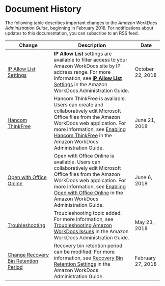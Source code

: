 # Document History<a name="document_history"></a>

The following table describes important changes to the *Amazon WorkDocs Administration Guide*, beginning in February 2018\. For notifications about updates to this documentation, you can subscribe to an RSS feed\.

| Change | Description | Date | 
| --- |--- |--- |
| [IP Allow List Settings](#document_history) | **IP Allow List** settings are available to filter access to your Amazon WorkDocs site by IP address range\. For more information, see [**IP Allow List** Settings](https://docs.aws.amazon.com/workdocs/latest/adminguide/manage-sites.html#ipfiltering) in the Amazon WorkDocs Administration Guide\. | October 22, 2018 | 
| [Hancom ThinkFree](#document_history) | Hancom ThinkFree is available\. Users can create and collaboratively edit Microsoft Office files from the Amazon WorkDocs web application\. For more information, see [Enabling Hancom ThinkFree](https://docs.aws.amazon.com/workdocs/latest/adminguide/collab-editing.html#enable-hancom-edit) in the Amazon WorkDocs Administration Guide\. | June 21, 2018 | 
| [Open with Office Online](#document_history) | Open with Office Online is available\. Users can collaboratively edit Microsoft Office files from the Amazon WorkDocs web application\. For more information, see [Enabling Open with Office Online](https://docs.aws.amazon.com/workdocs/latest/adminguide/collab-editing.html#enable-office-online) in the Amazon WorkDocs Administration Guide\. | June 6, 2018 | 
| [Troubleshooting](#document_history) | Troubleshooting topic added\. For more information, see [Troubleshooting Amazon WorkDocs Issues](https://docs.aws.amazon.com/workdocs/latest/adminguide/troubleshooting.html) in the Amazon WorkDocs Administration Guide\. | May 23, 2018 | 
| [Change Recovery Bin Retention Period](#document_history) | Recovery bin retention period can be modified\. For more information, see [Recovery Bin Retention Settings](https://docs.aws.amazon.com/workdocs/latest/adminguide/manage-sites.html#recovery-bin) in the Amazon WorkDocs Administration Guide\. | February 27, 2018 | 